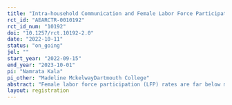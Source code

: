 ```yaml
---
title: "Intra-household Communication and Female Labor Force Participation"
rct_id: "AEARCTR-0010192"
rct_id_num: "10192"
doi: "10.1257/rct.10192-2.0"
date: "2022-10-11"
status: "on_going"
jel: ""
start_year: "2022-09-15"
end_year: "2023-10-01"
pi: "Namrata Kala"
pi_other: "Madeline MckelwayDartmouth College"
abstract: "Female labor force participation (LFP) rates are far below male LFP rates worldwide, and this gap is especially wide in India. There is much policy interest in promoting women’s employment, both worldwide and in India in particular. Intra-household bargaining has been hypothesized to be an important determinant of women's employment. This project will use a randomized control trial to test how improving communication skills for women impacts intra-household communication, bargaining, and female labor force participation. "
layout: registration
---
```


